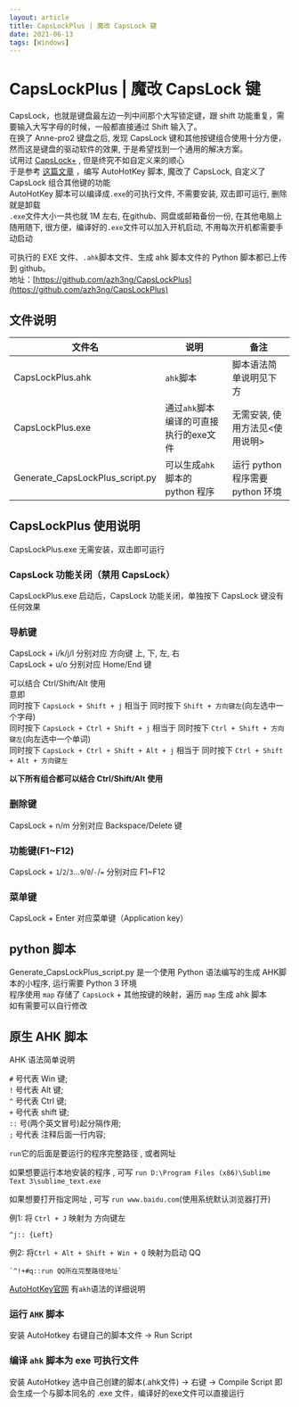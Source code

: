 ```yaml
---
layout: article  
title: CapsLockPlus | 魔改 CapsLock 键  
date: 2021-06-13  
tags: [Windows]  
---
```


# CapsLockPlus | 魔改 CapsLock 键

CapsLock，也就是键盘最左边一列中间那个大写锁定键，跟 shift 功能重复，需要输入大写字母的时候，一般都直接通过 Shift 输入了。  
在换了 Anne-pro2 键盘之后, 发现 CapsLock 键和其他按键组合使用十分方便， 然而这是键盘的驱动软件的效果, 于是希望找到一个通用的解决方案。    
试用过 [CapsLock+](https://cjkis.me/capslock+/) , 但是终究不如自定义来的顺心  
于是参考 [这篇文章](https://www.cnblogs.com/Vonng/p/4240219.html) ，编写 AutoHotKey 脚本, 魔改了 CapsLock, 自定义了 CapsLock 组合其他键的功能  
AutoHotKey 脚本可以编译成`.exe`的可执行文件, 不需要安装, 双击即可运行, 删除就是卸载   
`.exe`文件大小一共也就 1M 左右, 在github、网盘或邮箱备份一份, 在其他电脑上随用随下, 很方便，编译好的`.exe`文件可以加入开机启动, 不用每次开机都需要手动启动

可执行的 EXE 文件、`.ahk`脚本文件、生成 ahk 脚本文件的 Python 脚本都已上传到 github。  
地址：[https://github.com/azh3ng/CapsLockPlus](https://github.com/azh3ng/CapsLockPlus)

## 文件说明

| 文件名                         | 说明                                          | 备注                          |
| ------------------------------ | ------------------------------------------- | ---------------------------- |
| CapsLockPlus.ahk               | `ahk`脚本                                   | 脚本语法简单说明见下方             |
| CapsLockPlus.exe               | 通过`ahk`脚本编译的可直接执行的exe文件            | 无需安装, 使用方法见<使用说明>      | 
| Generate_CapsLockPlus_script.py  | 可以生成`ahk`脚本的 python 程序               | 运行 python 程序需要 python 环境  |

## CapsLockPlus 使用说明

CapsLockPlus.exe 无需安装，双击即可运行

### CapsLock 功能关闭（禁用 CapsLock）

CapsLockPlus.exe 启动后，CapsLock 功能关闭，单独按下 CapsLock 键没有任何效果

### 导航键

CapsLock + i/k/j/l 分别对应 方向键 上, 下, 左, 右  
CapsLock + u/o 分别对应 Home/End 键

可以结合 Ctrl/Shift/Alt 使用  
意即  
同时按下 `CapsLock + Shift + j` 相当于 同时按下 `Shift + 方向键左`(向左选中一个字母)  
同时按下 `CapsLock + Ctrl + Shift + j` 相当于 同时按下 `Ctrl + Shift + 方向键左`(向左选中一个单词)  
同时按下 `CapsLock + Ctrl + Shift + Alt + j` 相当于 同时按下 `Ctrl + Shift + Alt + 方向键左`

**以下所有组合都可以结合 Ctrl/Shift/Alt 使用**

### 删除键

CapsLock + n/m 分别对应 Backspace/Delete 键

### 功能键(F1~F12)

CapsLock + `1`/`2`/`3`...`9`/`0`/`-`/`=` 分别对应 F1~F12

### 菜单键

CapsLock + Enter 对应菜单键（Application key）

## python 脚本

Generate_CapsLockPlus_script.py 是一个使用 Python 语法编写的生成 AHK脚本的小程序, 运行需要 Python 3 环境  
程序使用 `map` 存储了 `CapsLock` + 其他按键的映射，遍历 `map` 生成 ahk 脚本  
如有需要可以自行修改

## 原生 AHK 脚本

AHK 语法简单说明

`#` 号代表 Win 键;  
`!` 号代表 Alt 键;  
`^` 号代表 Ctrl 键;  
`+` 号代表 shift 键;  
`::` 号(两个英文冒号)起分隔作用;  
`;` 号代表 注释后面一行内容;

`run`它的后面是要运行的程序完整路径 , 或者网址

如果想要运行本地安装的程序 , 可写 `run D:\Program Files (x86)\Sublime Text 3\sublime_text.exe`

如果想要打开指定网址 , 可写 `run www.baidu.com`(使用系统默认浏览器打开)

例1: 将 `Ctrl + J` 映射为 方向键左

```ahk
^j:: {Left}
```

例2: 将`Ctrl + Alt + Shift + Win + Q` 映射为启动 QQ

```ahk
`^!+#q::run QQ所在完整路径地址`
```

[AutoHotKey官网](https://www.autohotkey.com/docs/AutoHotkey.htm) 有`akh`语法的详细说明

### 运行 `AHK` 脚本

安装 AutoHotkey 右键自己的脚本文件 -> Run Script

### 编译 `ahk` 脚本为 exe 可执行文件

安装 AutoHotkey 选中自己创建的脚本(.ahk文件) -> 右键 -> Compile Script 即会生成一个与脚本同名的 .exe 文件，编译好的exe文件可以直接运行


